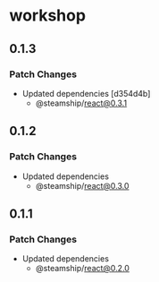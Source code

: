 # workshop

## 0.1.3

### Patch Changes

- Updated dependencies [d354d4b]
  - @steamship/react@0.3.1

## 0.1.2

### Patch Changes

- Updated dependencies
  - @steamship/react@0.3.0

## 0.1.1

### Patch Changes

- Updated dependencies
  - @steamship/react@0.2.0
